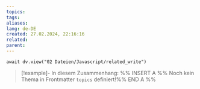 ```yaml
---
topics: 
tags: 
aliases: 
lang: de-DE
created: 27.02.2024, 22:16:16
related: 
parent:
---
```


```dataviewjs
await dv.view("02 Dateien/Javascript/related_write")
```
> [!example]- In diesem Zusammenhang:
> %% INSERT A %%
Noch kein Thema in Frontmatter `topics` definiert!%% END A %%

